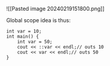 ![[Pasted image 20240219151800.png]]

Global scope idea is thus: 
```
int var = 10;
int main() { 
	int var = 50; 
	cout << ::var << endl;// outs 10
	cout << var << endl;// outs 50
}
```





